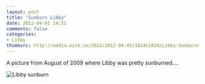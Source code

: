 ```yaml
---
layout: post
title: "Sunburn Libby"
date: 2012-04-01 14:21
comments: false
categories: 
- Libby
thumbsrc: http://media.eick.us/2012/2012-04-01/1024x1024/Libby-Sunburnned-2012-04-01-at-07.53.50.jpg
---
```

A picture from August of 2009 where Libby was pretty sunburned....



![Libby sunburn](http://media.eick.us/media/photographs/2012/2012-04-01/Libby-Sunburnned-2012-04-01-at-07.53.50.jpg)

